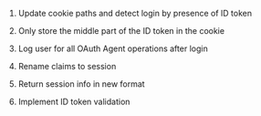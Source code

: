 1. Update cookie paths and detect login by presence of ID token

2. Only store the middle part of the ID token in the cookie

3. Log user for all OAuth Agent operations after login

4. Rename claims to session

5. Return session info in new format

6. Implement ID token validation
